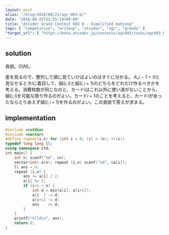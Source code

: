 ```yaml
---
layout: post
alias: "/blog/2016/08/21/agc-003-b/"
date: "2016-08-21T23:55:19+09:00"
title: "AtCoder Grand Contest 003 B - Simplified mahjong"
tags: [ "competitive", "writeup", "atcoder", "agc", "greedy" ]
"target_url": [ "https://beta.atcoder.jp/contests/agc003/tasks/agc003_b" ]
---
```


## solution

貪欲。$O(N)$。

差を見るので、整列して順に見ていけばよいのはすぐに分かる。
$A\_{i-1} = 0$と見なせるとき$i$に着目して、組$(i, i)$と組$(i, i+1)$のどちらをどれだけ作るべきかを考える。消費枚数が同じなのと、カード$i$はこれ以外に使い道がないことから、組$(i, i)$を可能な限り作るのがよい。カード$i+1$のことを考えると、カード$i$が余ったならとりあえず組$(i, i+1)$を作るのがよい。この貪欲で答えが求まる。

## implementation

``` c++
#include <cstdio>
#include <vector>
#define repeat(i,n) for (int i = 0; (i) < (n); ++(i))
typedef long long ll;
using namespace std;
int main() {
    int n; scanf("%d", &n);
    vector<int> a(n); repeat (i,n) scanf("%d", &a[i]);
    ll ans = 0;
    repeat (i,n) {
        ans += a[i] / 2;
        a[i] %= 2;
        if (i+1 < n) {
            int d = min(a[i], a[i+1]);
            a[i  ] -= d;
            a[i+1] -= d;
            ans    += d;
        }
    }
    printf("%lld\n", ans);
    return 0;
}
```
